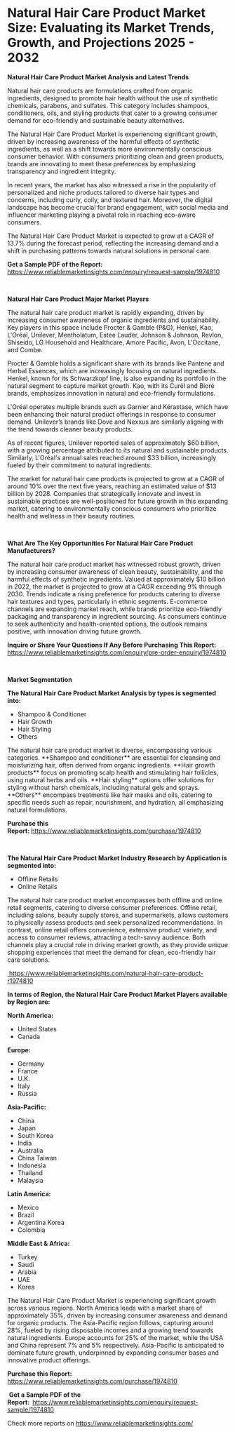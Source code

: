 <p><h1>Natural Hair Care Product Market Size: Evaluating its Market Trends, Growth, and Projections 2025 - 2032</h1></p><p><strong>Natural Hair Care Product Market Analysis and Latest Trends</strong></p>
<p><p>Natural hair care products are formulations crafted from organic ingredients, designed to promote hair health without the use of synthetic chemicals, parabens, and sulfates. This category includes shampoos, conditioners, oils, and styling products that cater to a growing consumer demand for eco-friendly and sustainable beauty alternatives. </p><p>The Natural Hair Care Product Market is experiencing significant growth, driven by increasing awareness of the harmful effects of synthetic ingredients, as well as a shift towards more environmentally conscious consumer behavior. With consumers prioritizing clean and green products, brands are innovating to meet these preferences by emphasizing transparency and ingredient integrity. </p><p>In recent years, the market has also witnessed a rise in the popularity of personalized and niche products tailored to diverse hair types and concerns, including curly, coily, and textured hair. Moreover, the digital landscape has become crucial for brand engagement, with social media and influencer marketing playing a pivotal role in reaching eco-aware consumers. </p><p>The Natural Hair Care Product Market is expected to grow at a CAGR of 13.7% during the forecast period, reflecting the increasing demand and a shift in purchasing patterns towards natural solutions in personal care.</p></p>
<p><strong>Get a Sample PDF of the Report:&nbsp;</strong> <a href="https://www.reliablemarketinsights.com/enquiry/request-sample/1974810?utm_campaign=2282&utm_medium=2&utm_source=Github&utm_content=ia&utm_term=08022025&utm_id=natural-hair-care-product">https://www.reliablemarketinsights.com/enquiry/request-sample/1974810</a></p>
<p>&nbsp;</p>
<p><strong>Natural Hair Care Product Major Market Players</strong></p>
<p><p>The natural hair care product market is rapidly expanding, driven by increasing consumer awareness of organic ingredients and sustainability. Key players in this space include Procter & Gamble (P&G), Henkel, Kao, L'Oréal, Unilever, Mentholatum, Estee Lauder, Johnson & Johnson, Revlon, Shiseido, LG Household and Healthcare, Amore Pacific, Avon, L'Occitane, and Combe.</p><p>Procter & Gamble holds a significant share with its brands like Pantene and Herbal Essences, which are increasingly focusing on natural ingredients. Henkel, known for its Schwarzkopf line, is also expanding its portfolio in the natural segment to capture market growth. Kao, with its Curél and Bioré brands, emphasizes innovation in natural and eco-friendly formulations. </p><p>L'Oréal operates multiple brands such as Garnier and Kérastase, which have been enhancing their natural product offerings in response to consumer demand. Unilever’s brands like Dove and Nexxus are similarly aligning with the trend towards cleaner beauty products.</p><p>As of recent figures, Unilever reported sales of approximately $60 billion, with a growing percentage attributed to its natural and sustainable products. Similarly, L'Oréal's annual sales reached around $33 billion, increasingly fueled by their commitment to natural ingredients.</p><p>The market for natural hair care products is projected to grow at a CAGR of around 10% over the next five years, reaching an estimated value of $13 billion by 2028. Companies that strategically innovate and invest in sustainable practices are well-positioned for future growth in this expanding market, catering to environmentally conscious consumers who prioritize health and wellness in their beauty routines.</p></p>
<p>&nbsp;</p>
<p><strong>What Are The Key Opportunities For Natural Hair Care Product Manufacturers?</strong></p>
<p><p>The natural hair care product market has witnessed robust growth, driven by increasing consumer awareness of clean beauty, sustainability, and the harmful effects of synthetic ingredients. Valued at approximately $10 billion in 2022, the market is projected to grow at a CAGR exceeding 9% through 2030. Trends indicate a rising preference for products catering to diverse hair textures and types, particularly in ethnic segments. E-commerce channels are expanding market reach, while brands prioritize eco-friendly packaging and transparency in ingredient sourcing. As consumers continue to seek authenticity and health-oriented options, the outlook remains positive, with innovation driving future growth.</p></p>
<p><strong>Inquire or Share Your Questions If Any Before Purchasing This Report:</strong> <a href="https://www.reliablemarketinsights.com/enquiry/pre-order-enquiry/1974810?utm_campaign=2282&utm_medium=2&utm_source=Github&utm_content=ia&utm_term=08022025&utm_id=natural-hair-care-product">https://www.reliablemarketinsights.com/enquiry/pre-order-enquiry/1974810</a></p>
<p>&nbsp;</p>
<p><strong>Market Segmentation</strong></p>
<p><strong>The Natural Hair Care Product Market Analysis by types is segmented into:</strong></p>
<p><ul><li>Shampoo & Conditioner</li><li>Hair Growth</li><li>Hair Styling</li><li>Others</li></ul></p>
<p><p>The natural hair care product market is diverse, encompassing various categories. **Shampoo and conditioner** are essential for cleansing and moisturizing hair, often derived from organic ingredients. **Hair growth products** focus on promoting scalp health and stimulating hair follicles, using natural herbs and oils. **Hair styling** options offer solutions for styling without harsh chemicals, including natural gels and sprays. **Others** encompass treatments like hair masks and oils, catering to specific needs such as repair, nourishment, and hydration, all emphasizing natural formulations.</p></p>
<p><strong>Purchase this Report:&nbsp;</strong><a href="https://www.reliablemarketinsights.com/purchase/1974810?utm_campaign=2282&utm_medium=2&utm_source=Github&utm_content=ia&utm_term=08022025&utm_id=natural-hair-care-product">https://www.reliablemarketinsights.com/purchase/1974810</a></p>
<p>&nbsp;</p>
<p><strong>The Natural Hair Care Product Market Industry Research by Application is segmented into:</strong></p>
<p><ul><li>Offline Retails</li><li>Online Retails</li></ul></p>
<p><p>The natural hair care product market encompasses both offline and online retail segments, catering to diverse consumer preferences. Offline retail, including salons, beauty supply stores, and supermarkets, allows customers to physically assess products and seek personalized recommendations. In contrast, online retail offers convenience, extensive product variety, and access to consumer reviews, attracting a tech-savvy audience. Both channels play a crucial role in driving market growth, as they provide unique shopping experiences that meet the demand for clean, eco-friendly hair care solutions.</p></p>
<p><a href="https://www.reliablemarketinsights.com/natural-hair-care-product-r1974810?utm_campaign=2282&utm_medium=2&utm_source=Github&utm_content=ia&utm_term=08022025&utm_id=natural-hair-care-product">&nbsp;https://www.reliablemarketinsights.com/natural-hair-care-product-r1974810</a></p>
<p><strong>In terms of Region, the Natural Hair Care Product Market Players available by Region are:</strong></p>
<p>
    <p> <strong> North America: </strong>
        <ul>
            <li>United States</li>
            <li>Canada</li>
        </ul>
        </p> 
    <p> <strong> Europe: </strong>
        <ul>
            <li>Germany</li>
            <li>France</li>
            <li>U.K.</li>
            <li>Italy</li>
            <li>Russia</li>
        </ul>
        </p> 
    <p> <strong> Asia-Pacific: </strong>
        <ul>
            <li>China</li>
            <li>Japan</li>
            <li>South Korea</li>
            <li>India</li>
            <li>Australia</li>
            <li>China Taiwan</li>
            <li>Indonesia</li>
            <li>Thailand</li>
            <li>Malaysia</li>
        </ul>
        </p> 
    <p> <strong> Latin America: </strong>
        <ul>
            <li>Mexico</li>
            <li>Brazil</li>
            <li>Argentina Korea</li>
            <li>Colombia</li>
        </ul>
        </p> 
    <p> <strong> Middle East & Africa: </strong>
        <ul>
            <li>Turkey</li>
            <li>Saudi</li>
            <li>Arabia</li>
            <li>UAE</li>
            <li>Korea</li>
        </ul>
    </p>
    </p>
<p><p>The Natural Hair Care Product Market is experiencing significant growth across various regions. North America leads with a market share of approximately 35%, driven by increasing consumer awareness and demand for organic products. The Asia-Pacific region follows, capturing around 28%, fueled by rising disposable incomes and a growing trend towards natural ingredients. Europe accounts for 25% of the market, while the USA and China represent 7% and 5% respectively. Asia-Pacific is anticipated to dominate future growth, underpinned by expanding consumer bases and innovative product offerings.</p></p>
<p><strong>Purchase this Report: </strong><a href="https://www.reliablemarketinsights.com/purchase/1974810?utm_campaign=2282&utm_medium=2&utm_source=Github&utm_content=ia&utm_term=08022025&utm_id=natural-hair-care-product">https://www.reliablemarketinsights.com/purchase/1974810</a></p>
<p>&nbsp;<strong>Get a Sample PDF of the Report:&nbsp;&nbsp;</strong><a href="https://www.reliablemarketinsights.com/enquiry/request-sample/1974810?utm_campaign=2282&utm_medium=2&utm_source=Github&utm_content=ia&utm_term=08022025&utm_id=natural-hair-care-product">https://www.reliablemarketinsights.com/enquiry/request-sample/1974810</a></p>
<p><strong></strong></p>
<p>Check more reports on <a href="https://www.reliablemarketinsights.com/?utm_campaign=2282&utm_medium=2&utm_source=Github&utm_content=ia&utm_term=08022025&utm_id=natural-hair-care-product">https://www.reliablemarketinsights.com/</a></p>